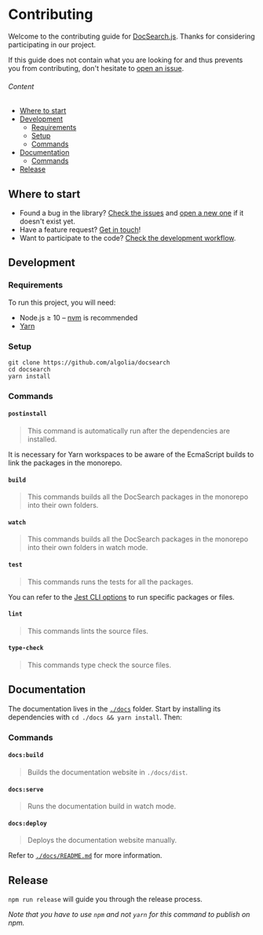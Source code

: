 # Contributing

Welcome to the contributing guide for [DocSearch.js](https://yarnpkg.com/en/package/docsearch.js). Thanks for considering participating in our project.

If this guide does not contain what you are looking for and thus prevents you from contributing, don't hesitate to [open an issue](https://github.com/algolia/docsearch/issues/new).

###### Content

<!-- START doctoc generated TOC please keep comment here to allow auto update -->
<!-- DON'T EDIT THIS SECTION, INSTEAD RE-RUN doctoc TO UPDATE -->

- [Where to start](#where-to-start)
- [Development](#development)
  - [Requirements](#requirements)
  - [Setup](#setup)
  - [Commands](#commands)
- [Documentation](#documentation)
  - [Commands](#commands-1)
- [Release](#release)

<!-- END doctoc generated TOC please keep comment here to allow auto update -->

## Where to start

- Found a bug in the library? [Check the issues](https://github.com/algolia/docsearch/issues/) and [open a new one](https://github.com/algolia/docsearch/issues/new) if it doesn't exist yet.
- Have a feature request? [Get in touch](https://github.com/algolia/docsearch/issues/)!
- Want to participate to the code? [Check the development workflow](#development-workflow).

## Development

### Requirements

To run this project, you will need:

- Node.js ≥ 10 – [nvm](https://github.com/creationix/nvm#install-script) is recommended
- [Yarn](https://yarnpkg.com)

### Setup

```
git clone https://github.com/algolia/docsearch
cd docsearch
yarn install
```

### Commands

#### `postinstall`

> This command is automatically run after the dependencies are installed.

It is necessary for Yarn workspaces to be aware of the EcmaScript builds to link the packages in the monorepo.

#### `build`

> This commands builds all the DocSearch packages in the monorepo into their own folders.

#### `watch`

> This commands builds all the DocSearch packages in the monorepo into their own folders in watch mode.

#### `test`

> This commands runs the tests for all the packages.

You can refer to the [Jest CLI options](https://jestjs.io/docs/en/cli#options) to run specific packages or files.

#### `lint`

> This commands lints the source files.

#### `type-check`

> This commands type check the source files.

## Documentation

The documentation lives in the [`./docs`](docs/) folder. Start by installing its dependencies with `cd ./docs && yarn install`. Then:

### Commands

#### `docs:build`

> Builds the documentation website in `./docs/dist`.

#### `docs:serve`

> Runs the documentation build in watch mode.

#### `docs:deploy`

> Deploys the documentation website manually.

Refer to [`./docs/README.md`](./docs/README.md) for more information.

## Release

`npm run release` will guide you through the release process.

_Note that you have to use `npm` and not `yarn` for this command to publish on npm._
